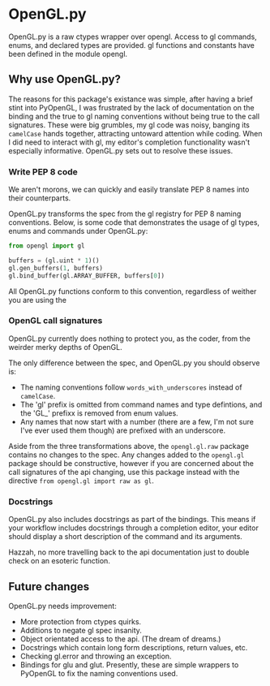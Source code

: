 # OpenGL.py

OpenGL.py is a raw ctypes wrapper over opengl. Access to gl commands, enums, and declared types are provided.
gl functions and constants have been defined in the module opengl.

## Why use OpenGL.py?

The reasons for this package's existance was simple, after having a brief stint into PyOpenGL, I was frustrated by
the lack of documentation on the binding and the true to gl naming conventions without being true to the call signatures.
These were big grumbles, my gl code was noisy, banging its `camelCase` hands together, attracting untoward attention while
coding. When I did need to interact with gl, my editor's completion functionality wasn't especially informative.
OpenGL.py sets out to resolve these issues.

### Write PEP 8 code
We aren't morons, we can quickly and easily translate PEP 8 names into their counterparts.

OpenGL.py transforms the spec from the gl registry for PEP 8 naming conventions.
Below, is some code that demonstrates the usage of gl types, enums and commands under OpenGL.py:

```python
from opengl import gl

buffers = (gl.uint * 1)()
gl.gen_buffers(1, buffers)
gl.bind_buffer(gl.ARRAY_BUFFER, buffers[0])
```

All OpenGL.py functions conform to this convention, regardless of weither you are using the 

### OpenGL call signatures
OpenGL.py currently does nothing to protect you, as the coder, from the weirder merky depths of OpenGL.

The only difference between the spec, and OpenGL.py you should observe is:
* The naming conventions follow `words_with_underscores` instead of `camelCase`.
* The 'gl' prefix is omitted from command names and type defintions, and the 'GL_' prefixx is removed from enum values.
* Any names that now start with a number (there are a few, I'm not sure I've ever used them though) are prefixed with an underscore.

Aside from the three transformations above, the `opengl.gl.raw` package contains no changes to the spec.
Any changes added to the `opengl.gl` package should be constructive, however if you are concerned about the call signatures
of the api changing, use this package instead with the directive `from opengl.gl import raw as gl`.

### Docstrings
OpenGL.py also includes docstrings as part of the bindings.
This means if your workflow includes docstrings through a completion editor, your editor should display a short description of the command and its arguments.

Hazzah, no more travelling back to the api documentation just to double check on an esoteric function.

## Future changes
OpenGL.py needs improvement:
* More protection from ctypes quirks.
* Additions to negate gl spec insanity.
* Object orientated access to the api. (The dream of dreams.)
* Docstrings which contain long form descriptions, return values, etc.
* Checking gl.error and throwing an exception.
* Bindings for glu and glut. Presently, these are simple wrappers to PyOpenGL to fix the naming conventions used.
